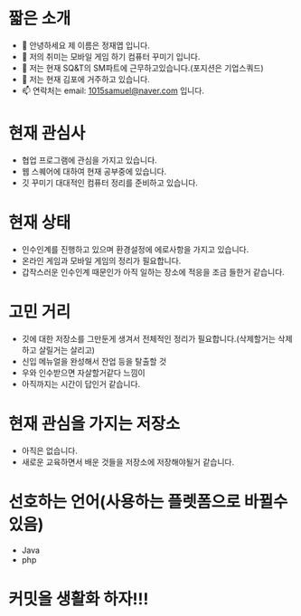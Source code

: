 # 짧은 소개
- 👋 안녕하세요 제 이름은 정재엽 입니다.
- 👀 저의 취미는 모바일 게임 하기 컴퓨터 꾸미기 입니다.
- 🌱 저는 현재 SQ&T의 SM파트에 근무하고있습니다.(포지션은 기업스쿼드)
- 💞️ 저는 현재 김포에 거주하고 있습니다.
- 📫 연락처는 email: 1015samuel@naver.com 입니다.

# 현재 관심사
* 협업 프로그램에 관심을 가지고 있습니다.
* 웹 스퀘어에 대하여 현재 공부중에 있습니다.
* 깃 꾸미기 대대적인 컴퓨터 정리를 준비하고 있습니다.

# 현재 상태
* 인수인계를 진행하고 있으며 환경설정에 에로사항을 가지고 있습니다.
* 온라인 게임과 모바일 게임의 정리가 필요합니다.
* 갑작스러운 인수인계 때문인가 아직 일하는 장소에 적응을 조금 들한거 같습니다.

# 고민 거리
* 깃에 대한 저장소를 그만둔게 생겨서 전체적인 정리가 필요합니다.(삭제할거는 삭제하고 살릴거는 살리고)
* 신입 메뉴얼을 완성해서 잔업 등을 탈출할 것
* 우와 인수받으면 자살할거같다 느낌이
* 아직까지는 시간이 답인거 같습니다.

# 현재 관심을 가지는 저장소
* 아직은 없습니다.
* 새로운 교육하면서 배운 것들을 저장소에 저장해야될거 같습니다.

# 선호하는 언어(사용하는 플렛폼으로 바뀔수 있음)
* Java
* php

# 커밋을 생활화 하자!!!

<!---
YeopJae-Mon/YeopJae-Mon is a ✨ special ✨ repository because its `README.md` (this file) appears on your GitHub profile.
You can click the Preview link to take a look at your changes.
--->

